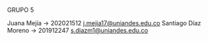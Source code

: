 GRUPO 5

Juana Mejía -> 202021512
j.mejia17@uniandes.edu.co
Santiago Díaz Moreno -> 201912247
s.diazm1@uniandes.edu.co

